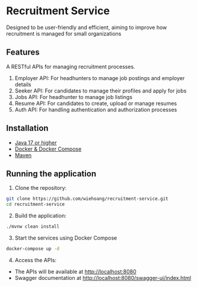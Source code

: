 # Recruitment Service

Designed to be user-friendly and efficient, aiming to improve how recruitment is managed for small organizations

## Features

A RESTful APIs for managing recruitment processes.
1. Employer API: For headhunters to manage job postings and employer details
2. Seeker API: For candidates to manage their profiles and apply for jobs
3. Jobs API: For headhunter to manage job listings
4. Resume API: For candidates to create, upload or manage resumes
5. Auth API: For handling authentication and authorization processes

## Installation

- [Java 17 or higher](https://www.oracle.com/java/technologies/downloads/)
- [Docker & Docker Compose](https://docs.docker.com/get-started/get-docker/)
- [Maven](https://maven.apache.org/download.cgi)

## Running the application

1. Clone the repository:

```bash
git clone https://github.com/wiehoang/recruitment-service.git
cd recruitment-service
```

2. Build the application:

```bash
./mvnw clean install
```

3. Start the services using Docker Compose

```bash
docker-compose up -d
```

4. Access the APIs:

- The APIs will be available at [http://localhost:8080](http://localhost:8080)
- Swagger documentation at [http://localhost:8080/swagger-ui/index.html](http://localhost:8080/swagger-ui/index.html)
